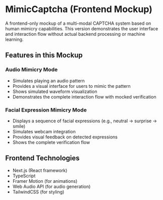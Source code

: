 # MimicCaptcha (Frontend Mockup)

A frontend-only mockup of a multi-modal CAPTCHA system based on human mimicry capabilities. This version demonstrates the user interface and interaction flow without actual backend processing or machine learning.

## Features in this Mockup

### Audio Mimicry Mode

- Simulates playing an audio pattern
- Provides a visual interface for users to mimic the pattern
- Shows simulated waveform visualization
- Demonstrates the complete interaction flow with mocked verification

### Facial Expression Mimicry Mode

- Displays a sequence of facial expressions (e.g., neutral → surprise → smile)
- Simulates webcam integration
- Provides visual feedback on detected expressions
- Shows the complete verification flow

## Frontend Technologies

- Next.js (React framework)
- TypeScript
- Framer Motion (for animations)
- Web Audio API (for audio generation)
- TailwindCSS (for styling)
